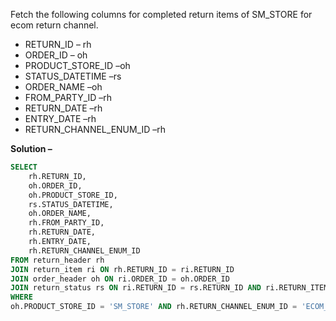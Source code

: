 Fetch the following columns for completed return items of SM_STORE for ecom return channel.
- RETURN_ID – rh
- ORDER_ID – oh
- PRODUCT_STORE_ID –oh
- STATUS_DATETIME –rs
- ORDER_NAME –oh
- FROM_PARTY_ID –rh
- RETURN_DATE –rh
- ENTRY_DATE –rh
- RETURN_CHANNEL_ENUM_ID –rh

**Solution –**
```sql
SELECT
    rh.RETURN_ID,
    oh.ORDER_ID,
    oh.PRODUCT_STORE_ID,
    rs.STATUS_DATETIME,
    oh.ORDER_NAME,
    rh.FROM_PARTY_ID,
    rh.RETURN_DATE,
    rh.ENTRY_DATE,
    rh.RETURN_CHANNEL_ENUM_ID
FROM return_header rh
JOIN return_item ri ON rh.RETURN_ID = ri.RETURN_ID
JOIN order_header oh ON ri.ORDER_ID = oh.ORDER_ID
JOIN return_status rs ON ri.RETURN_ID = rs.RETURN_ID AND ri.RETURN_ITEM_SEQ_ID = rs.RETURN_ITEM_SEQ_ID 
WHERE
oh.PRODUCT_STORE_ID = 'SM_STORE' AND rh.RETURN_CHANNEL_ENUM_ID = 'ECOM_RTN_CHANNEL' AND rs.STATUS_ID = 'RETURN_COMPLETED';
```